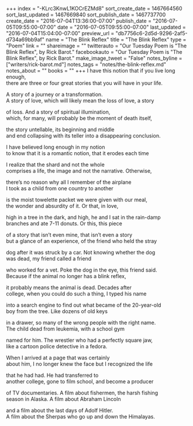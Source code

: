 +++
index = "-KLrc3KnwL1KOCrEZMd8"
sort_create_date = 1467664560
sort_last_updated = 1467669840
sort_publish_date = 1467737700
create_date = "2016-07-04T13:36:00-07:00"
publish_date = "2016-07-05T09:55:00-07:00"
date = "2016-07-05T09:55:00-07:00"
last_updated = "2016-07-04T15:04:00-07:00"
preview_url = "db7756c6-2d5d-9296-2af5-d734a69bb9af"
name = "The Blink Reflex"
title = "The Blink Reflex"
type = "Poem"
link = ""
shareimage = ""
twitterauto = "Our Tuesday Poem is \"The Blink Reflex\", by Rick Barot."
facebookauto = "Our Tuesday Poem is \"The Blink Reflex\", by Rick Barot."
make_image_tweet = "False"
notes_byline = ["writers/rick-barot.md"]
notes_tags = "notes/the-blink-reflex.md"
notes_about = ""
books = ""
+++
I have this notion that if you live long enough,<br>
there are three or four great stories that you will have in your life. 

A story of a journey or a transformation.<br>
A story of love, which will likely mean the loss of love, a story 

of loss. And a story of spiritual illumination,<br>
which, for many, will probably be the moment of death itself, 

the story untellable, its beginning and middle<br>
and end collapsing with its teller into a disappearing conclusion.

I have believed long enough in my notion<br>
to know that it is a romantic notion, that it erodes each time

I realize that the shard and not the whole<br>
comprises a life, the image and not the narrative. Otherwise,

there’s no reason why all I remember of the airplane<br>
I took as a child from one country to another

is the moist towelette packet we were given with our meal,<br>
the wonder and absurdity of it. Or that, in love, 

high in a tree in the dark, and high, he and I sat in the rain-damp<br>
branches and ate 7-11 donuts. Or this, this piece 

of a story that isn’t even mine, that isn’t even a story<br>
but a glance of an experience, of the friend who held the stray

dog after it was struck by a car. Not knowing whether the dog<br>
was dead, my friend called a friend 

who worked for a vet. Poke the dog in the eye, this friend said.<br>
Because if the animal no longer has a blink reflex, 

it probably means the animal is dead. Decades after<br>
college, when you could do such a thing, I typed his name

into a search engine to find out what became of the 20-year-old<br>
boy from the tree. Like dozens of old keys

in a drawer, so many of the wrong people with the right name.<br>
The child dead from leukemia, with a school gym

named for him. The wrestler who had a perfectly square jaw,<br>
like a cartoon police detective in a fedora.

When I arrived at a page that was certainly<br>
about him, I no longer knew the face but I recognized the life

that he had had. He had transferred to<br>
another college, gone to film school, and become a producer

of TV documentaries. A film about fishermen, the harsh fishing<br>
season in Alaska. A film about Abraham Lincoln

and a film about the last days of Adolf Hitler.<br>
A film about the Sherpas who go up and down the Himalayas.
